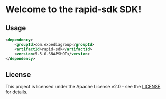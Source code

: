 # Welcome to the rapid-sdk SDK!

## Usage
```xml
<dependency>
    <groupId>com.expediagroup</groupId>
    <artifactId>rapid-sdk</artifactId>
    <version>5.5.0-SNAPSHOT</version>
</dependency>
```

## License

This project is licensed under the Apache License v2.0 - see the [LICENSE](LICENSE) for details.
